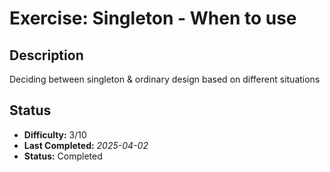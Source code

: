 # Exercise: Singleton - When to use

## Description
Deciding between singleton & ordinary design based on different situations

## Status
- **Difficulty:** 3/10
- **Last Completed:** _2025-04-02_
- **Status:** Completed